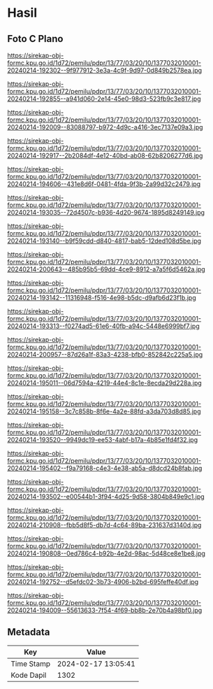 # Hasil

## Foto C Plano

https://sirekap-obj-formc.kpu.go.id/1d72/pemilu/pdpr/13/77/03/20/10/1377032010001-20240214-192302--9f977912-3e3a-4c9f-9d97-0d849b2578ea.jpg

https://sirekap-obj-formc.kpu.go.id/1d72/pemilu/pdpr/13/77/03/20/10/1377032010001-20240214-192855--a941d060-2e14-45e0-98d3-523fb9c3e817.jpg

https://sirekap-obj-formc.kpu.go.id/1d72/pemilu/pdpr/13/77/03/20/10/1377032010001-20240214-192009--83088797-b972-4d9c-a416-3ec7137e09a3.jpg

https://sirekap-obj-formc.kpu.go.id/1d72/pemilu/pdpr/13/77/03/20/10/1377032010001-20240214-192917--2b2084df-4e12-40bd-ab08-62b8206277d6.jpg

https://sirekap-obj-formc.kpu.go.id/1d72/pemilu/pdpr/13/77/03/20/10/1377032010001-20240214-194606--431e8d6f-0481-4fda-9f3b-2a99d32c2479.jpg

https://sirekap-obj-formc.kpu.go.id/1d72/pemilu/pdpr/13/77/03/20/10/1377032010001-20240214-193035--72d4507c-b936-4d20-9674-1895d8249149.jpg

https://sirekap-obj-formc.kpu.go.id/1d72/pemilu/pdpr/13/77/03/20/10/1377032010001-20240214-193140--b9f59cdd-d840-4817-bab5-12ded108d5be.jpg

https://sirekap-obj-formc.kpu.go.id/1d72/pemilu/pdpr/13/77/03/20/10/1377032010001-20240214-200643--485b95b5-69dd-4ce9-8912-a7a5f6d5462a.jpg

https://sirekap-obj-formc.kpu.go.id/1d72/pemilu/pdpr/13/77/03/20/10/1377032010001-20240214-193142--11316948-f516-4e98-b5dc-d9afb6d23f1b.jpg

https://sirekap-obj-formc.kpu.go.id/1d72/pemilu/pdpr/13/77/03/20/10/1377032010001-20240214-193313--f0274ad5-61e6-40fb-a94c-5448e6999bf7.jpg

https://sirekap-obj-formc.kpu.go.id/1d72/pemilu/pdpr/13/77/03/20/10/1377032010001-20240214-200957--87d26a1f-83a3-4238-bfb0-852842c225a5.jpg

https://sirekap-obj-formc.kpu.go.id/1d72/pemilu/pdpr/13/77/03/20/10/1377032010001-20240214-195011--06d7594a-4219-44e4-8c1e-8ecda29d228a.jpg

https://sirekap-obj-formc.kpu.go.id/1d72/pemilu/pdpr/13/77/03/20/10/1377032010001-20240214-195158--3c7c858b-8f6e-4a2e-88fd-a3da703d8d85.jpg

https://sirekap-obj-formc.kpu.go.id/1d72/pemilu/pdpr/13/77/03/20/10/1377032010001-20240214-193520--9949dc19-ee53-4abf-b17a-4b85e1fd4f32.jpg

https://sirekap-obj-formc.kpu.go.id/1d72/pemilu/pdpr/13/77/03/20/10/1377032010001-20240214-195402--f9a79168-c4e3-4e38-ab5a-d8dcd24b8fab.jpg

https://sirekap-obj-formc.kpu.go.id/1d72/pemilu/pdpr/13/77/03/20/10/1377032010001-20240214-193502--e00544b1-3f94-4d25-9d58-3804b849e9c1.jpg

https://sirekap-obj-formc.kpu.go.id/1d72/pemilu/pdpr/13/77/03/20/10/1377032010001-20240214-210908--fbb5d8f5-db7d-4c64-89ba-231637d3140d.jpg

https://sirekap-obj-formc.kpu.go.id/1d72/pemilu/pdpr/13/77/03/20/10/1377032010001-20240214-190808--0ed786c4-b92b-4e2d-98ac-5d48ce8e1be8.jpg

https://sirekap-obj-formc.kpu.go.id/1d72/pemilu/pdpr/13/77/03/20/10/1377032010001-20240214-192752--d5efdc02-3b73-4906-b2bd-695feffe40df.jpg

https://sirekap-obj-formc.kpu.go.id/1d72/pemilu/pdpr/13/77/03/20/10/1377032010001-20240214-194009--55613633-7f54-4f69-bb8b-2e70b4a98bf0.jpg


## Metadata

| Key        | Value               |
| ---------- | ------------------- |
| Time Stamp | 2024-02-17 13:05:41 |
| Kode Dapil | 1302                |



